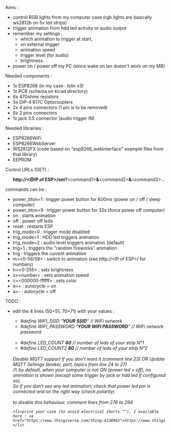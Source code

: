 Aims : 
- control RGB lights from my computer case (rgb lights are basically ws2812b on 5v led strips)
- trigger animation from hdd led activity or audio output
- remember my settings :
	- which animation to trigger at start, 
	- on external trigger
	- animation speed
	- trigger level (for audio)
	- brightness
- power on / power off my PC (since wake on lan doesn't work on my MB)

Needed components : 
- 1x ESP8266 (in my case : lolin v3)
- 1x PCB (schema on kicad directory)
- 6x 470ohms resistors
- 3x DIP-4 817C Optocouplers
- 2x 4 pins connectors (1 pin is to be removed)
- 6x 2 pins connectors
- 1x jack 3.5 connector (audio trigger IN)

Needed librairies : 
- ESP8266WiFi
- ESP8266WebServer
- WS2812FX (code based on "esp8266_webinterface" example files from that library)
- EEPROM

Control URLs (GET) : <br>
<ul><b>http://&#60;@IP of ESP&#62;/set?</b>&#60;command1&#62;<b>&</b>&#60;command2&#62;<b>&</b>&#60;command3&#62;...</ul>
commands can be :
<ul>
	<li> power_bton=1		: trigger power button for 600ms (power on / off / sleep computer)</li>
	<li> power_bton=9		: trigger power button for 32s (force power off computer)</li>
	<li> on			: starts animation</li>
	<li> off			: power off leds</li>
	<li> reset			: restarts ESP</li>
	<li> trig_mode=0  		: trigger mode disabled</li>
	<li> trig_mode=1  		: HDD led triggers animation</li>
	<li> trig_mode=2  		: audio level triggers animation (default)</li>
	<li> trig=1		: triggers the "random fireworks" animation</li>
	<li> trig			: triggers the current animation</li>
	<li> m=&#60;0-56/59&#62;		: switch to animation (see http://&#60;IP of ESP&#62;/ for numbers)</li>
	<li> b=&#60;0-255&#62;		: sets brightness</li>
	<li> s=&#60;number&#62;		: sets animation speed</li>
	<li> c=&#60;000000-ffffff&#62;	: sets color</li>
	<li> a=+			: autocycle = on</li>
	<li> a=-			: autocycle = off</li>
</ul>

TODO : 
<ul>
	<li>edit the 4 lines (50+51, 70+71) with your values :</li>
	<ul><i>
		<li>#define WIFI_SSID "<b>YOUR SSID</b>"     // WiFi network</li>
		<li>#define WIFI_PASSWORD "<b>YOUR WIFI PASSWORD</b>" // WiFi network password</li>
	<br>
		<li>#define LED_COUNT <b>60</b>        // number of leds of your strip N°1</li>
		<li>#define LED_COUNT2 <b>80</b>		// number of leds of your strip N°2 </li>
	</ul>
	<br>
	Disable MQTT support if you don't want it (comment line 23) OR Update MQTT Settings  (broker, port, topics from line 24 to 27)
	<br>
	/!\ by default, when your computer is not ON (power led = off), no animation is shown (except some trigger by jack or hdd led if configured so), <br>
	So if you don't see any led animation, check that power led pin is connected and on the right way (check polarity)<br>
	<br>
	to disable this behaviour, comment lines from 276 to 294
	
	<li>print your case (to avoid electrical shorts ^^), 1 available here : <a href="https://www.thingiverse.com/thing:4238962">https://www.thingiverse.com/thing:4238962</a></li>
</ul>

